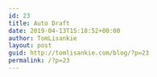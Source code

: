 ```yaml
---
id: 23
title: Auto Draft
date: 2019-04-13T15:18:52+00:00
author: TomLisankie
layout: post
guid: http://tomlisankie.com/blog/?p=23
permalink: /?p=23
---
```

